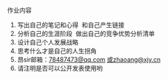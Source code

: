 
作业内容

1. 写出自己的笔记和心得  和自己产生链接
2. 分析自己的生涯阶段  做出自己的竞争优势分析清单
3. 设计自己个人发展战略
4. 思考什么才是自己的人生拐角
5. 昂sir邮箱：78487473@qq.com 或zhaoang@xjy.cn
6. 请注明是否可以公开发表使用哟